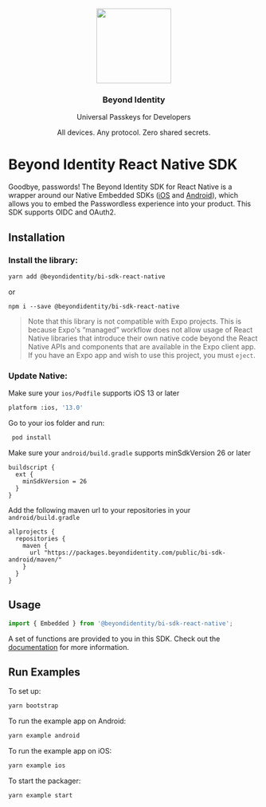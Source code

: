 <p align="center">
   <br/>
   <a href="https://developers.beyondidentity.com" target="_blank"><img src="https://user-images.githubusercontent.com/238738/178780350-489309c5-8fae-4121-a20b-562e8025c0ee.png" width="150px" ></a>
   <h3 align="center">Beyond Identity</h3>
   <p align="center">Universal Passkeys for Developers</p>
   <p align="center">
   All devices. Any protocol. Zero shared secrets.
   </p>
</p>

# Beyond Identity React Native SDK

Goodbye, passwords! The Beyond Identity SDK for React Native is a wrapper around our Native Embedded SDKs ([iOS](https://github.com/gobeyondidentity/bi-sdk-swift) and [Android](https://github.com/gobeyondidentity/bi-sdk-android)), which allows you to embed the Passwordless experience into your product. This SDK supports OIDC and OAuth2.

## Installation

### Install the library:

```sh
yarn add @beyondidentity/bi-sdk-react-native
```

or

```
npm i --save @beyondidentity/bi-sdk-react-native
```

> Note that this library is not compatible with Expo projects. This is because Expo's “managed” workflow does not allow usage of React Native libraries that introduce their own native code beyond the React Native APIs and components that are available in the Expo client app. If you have an Expo app and wish to use this project, you must `eject`.

### Update Native:

Make sure your `ios/Podfile` supports iOS 13 or later

```sh
platform :ios, '13.0'
```

Go to your ios folder and run:

```sh
 pod install
```

Make sure your `android/build.gradle` supports minSdkVersion 26 or later

```
buildscript {
  ext {
    minSdkVersion = 26
  }
}
```

Add the following maven url to your repositories in your `android/build.gradle`

```
allprojects {
  repositories {
    maven {
      url "https://packages.beyondidentity.com/public/bi-sdk-android/maven/"
    }
  }
}
```

## Usage

```js
import { Embedded } from '@beyondidentity/bi-sdk-react-native';
```

A set of functions are provided to you in this SDK. Check out the [documentation](https://developer.beyondidentity.com) for more information.

## Run Examples

To set up:

```sh
yarn bootstrap
```

To run the example app on Android:

```sh
yarn example android
```

To run the example app on iOS:

```sh
yarn example ios
```

To start the packager:

```sh
yarn example start
```
